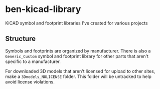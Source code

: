 # ben-kicad-library
KiCAD symbol and footprint libraries I've created for various projects

## Structure
Symbols and footprints are organized by manufacturer.  There is also a `Generic_Custom` symbol and footprint library for other parts that aren't specific to a manufacturer.

For downloaded 3D models that aren't licensed for upload to other sites, make a `3Dmodels_NOLICENSE` folder.  This folder will be untracked to help avoid license violations.
